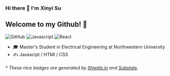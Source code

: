 ### Hi there 👋 I'm Xinyi Su  
<h2>Welcome to my Github! 🤗</h2>


![GitHub](https://img.shields.io/badge/Github-SXY-C9BAD7)
![Javascript](https://img.shields.io/badge/Javascript-fluent-success)
![React](https://img.shields.io/badge/React-famework-lightgrey)

- 🎓  Master's Student in Electrical Engineering at Northwestern University
- ✍️  Javascipt / HTMl / CSS

<h6>* These nice badges are generated by <a href="https://shields.io/">Shields.io</a> and <a href="https://github.com/spencerwooo/Substats">Substats</a>.</h6>

